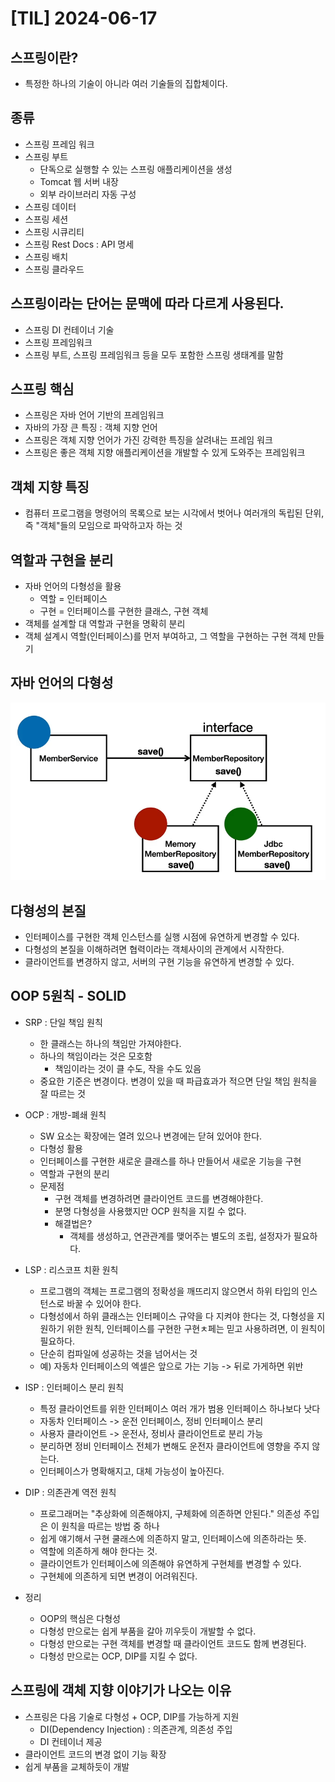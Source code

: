 # [TIL] 2024-06-17
## 스프링이란?
- 특정한 하나의 기술이 아니라 여러 기술들의 집합체이다.

## 종류
- 스프링 프레임 워크 
- 스프링 부트
    - 단독으로 실행할 수 있는 스프링 애플리케이션을 생성
    - Tomcat 웹 서버 내장
    - 외부 라이브러리 자동 구성
- 스프링 데이터
- 스프링 세션
- 스프링 시큐리티
- 스프링 Rest Docs : API 명세
- 스프링 배치
- 스프링 클라우드 

## 스프링이라는 단어는 문맥에 따라 다르게 사용된다.
- 스프링 DI 컨테이너 기술
- 스프링 프레임워크
- 스프링 부트, 스프링 프레임워크 등을 모두 포함한 스프링 생태계를 말함

## 스프링 핵심
- 스프링은 자바 언어 기반의 프레임워크
- 자바의 가장 큰 특징 : 객체 지향 언어
- 스프링은 객체 지향 언어가 가진 강력한 특징을 살려내는 프레임 워크
- 스프링은 좋은 객체 지향 애플리케이션을 개발할 수 있게 도와주는 프레임워크

## 객체 지향 특징
- 컴퓨터 프로그램을 명령어의 목록으로 보는 시각에서 벗어나 여러개의 독립된 단위, 즉 "객체"들의 모임으로 파악하고자 하는 것

## 역할과 구현을 분리
- 자바 언어의 다형성을 활용
    - 역할 = 인터페이스
    - 구현 = 인터페이스를 구현한 클래스, 구현 객체
- 객체를 설계할 대 역할과 구현을 명확히 분리
- 객체 설계시 역할(인터페이스)를 먼저 부여하고, 그 역할을 구현하는 구현 객체 만들기

## 자바 언어의 다형성
![alt text](image.png)

## 다형성의 본질
- 인터페이스를 구현한 객체 인스턴스를 실행 시점에 유연하게 변경할 수 있다.
- 다형성의 본질을 이해하려면 협력이라는 객체사이의 관계에서 시작한다.
- 클라이언트를 변경하지 않고, 서버의 구현 기능을 유연하게 변경할 수 있다.

## OOP 5원칙 - SOLID
- SRP : 단일 책임 원칙
    - 한 클래스는 하나의 책임만 가져야한다.
    - 하나의 책임이라는 것은 모호함
        - 책임이라는 것이 클 수도, 작을 수도 있음
    - 중요한 기준은 변경이다. 변경이 있을 때 파급효과가 적으면 단일 책임 원칙을 잘 따르는 것

- OCP : 개방-폐쇄 원칙
    - SW 요소는 확장에는 열려 있으나 변경에는 닫혀 있어야 한다.
    - 다형성 활용
    - 인터페이스를 구현한 새로운 클래스를 하나 만들어서 새로운 기능을 구현
    - 역할과 구현의 분리
    - 문제점
        - 구현 객체를 변경하려면 클라이언트 코드를 변경해야한다.
        - 분명 다형성을 사용했지만 OCP 원칙을 지킬 수 없다.
        - 해결법은? 
            - 객체를 생성하고, 연관관계를 맺어주는 별도의 조립, 설정자가 필요하다.

- LSP : 리스코프 치환 원칙
    - 프로그램의 객체는 프로그램의 정확성을 깨뜨리지 않으면서 하위 타입의 인스턴스로 바꿀 수 있어야 한다.
    - 다형성에서 하위 클래스는 인터페이스 규약을 다 지켜야 한다는 것, 다형성을 지원하기 위한 원칙, 인터페이스를 구현한 구현ㅊ페는 믿고 사용하려면, 이 원칙이 필요하다.
    - 단순히 컴파일에 성공하는 것을 넘어서는 것
    - 예) 자동차 인터페이스의 엑셀은 앞으로 가는 기능 -> 뒤로 가게하면 위반

- ISP : 인터페이스 분리 원칙
    - 특정 클라이언트를 위한 인터페이스 여러 개가 범용 인터페이스 하나보다 낫다
    - 자동차 인터페이스 -> 운전 인터페이스, 정비 인터페이스 분리
    - 사용자 클라이언트 -> 운전사, 정비사 클라이언트로 분리 가능
    - 분리하면 정비 인터페이스 전체가 변해도 운전자 클라이언트에 영향을 주지 않는다.
    - 인터페이스가 명확해지고, 대체 가능성이 높아진다.

- DIP : 의존관계 역전 원칙
    - 프로그래머는 "추상화에 의존해야지, 구체화에 의존하면 안된다." 의존성 주입은 이 원칙을 따르는 방법 중 하나
    - 쉽게 얘기해서 구현 쿨래스에 의존하지 말고, 인터페이스에 의존하라는 뜻.
    - 역할에 의존하게 해야 한다는 것.
    - 클라이언트가 인터페이스에 의존해야 유연하게 구현체를 변경할 수 있다.
    - 구현체에 의존하게 되면 변경이 어려워진다.

- 정리
    - OOP의 핵심은 다형성
    - 다형성 만으로는 쉽게 부품을 갈아 끼우듯이 개발할 수 없다.
    - 다형성 만으로는 구현 객체를 변경할 때 클라이언트 코드도 함께 변경된다.
    - 다형성 만으로는 OCP, DIP를 지킬 수 없다.

## 스프링에 객체 지향 이야기가 나오는 이유
- 스프링은 다음 기술로 다형성 + OCP, DIP를 가능하게 지원
    - DI(Dependency Injection) : 의존관계, 의존성 주입
    - DI 컨테이너 제공
- 클라이언트 코드의 변경 없이 기능 확장
- 쉽게 부품을 교체하듯이 개발